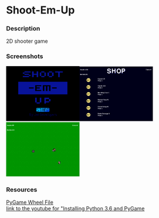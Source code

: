 <h1>Shoot-Em-Up</h1>

<h3>Description</h3>
<p>2D shooter game</p>
<h3>Screenshots</h3>
<img src = 'https://github.com/Bchiu3606/Shoot-Em-Up/blob/master/Group%20Game/Start.png' width = '200px' ></img><img src = 'https://github.com/Bchiu3606/Shoot-Em-Up/blob/master/Group%20Game/Shop.PNG' width = '200px' ></img><img src = 'https://github.com/Bchiu3606/Shoot-Em-Up/blob/master/Group%20Game/ShootEmUp.PNG' width = '200px' >
<h3>Resources</h3>
<a href = 'http://www.lfd.uci.edu/~gohlke/pythonlibs/#pygame' > PyGame Wheel File </a><br>
<a href = 'https://youtu.be/_GikMdhAhv0' > link to the youtube for "Installing Python 3.6 and PyGame </a>
